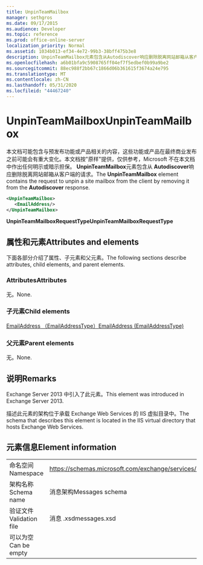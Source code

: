 ```yaml
---
title: UnpinTeamMailbox
manager: sethgros
ms.date: 09/17/2015
ms.audience: Developer
ms.topic: reference
ms.prod: office-online-server
localization_priority: Normal
ms.assetid: 1034b013-ef34-4e72-99b3-38bff475b3e8
description: UnpinTeamMailbox元素包含从Autodiscover响应删除脱离网站邮箱从客户端的请求。
ms.openlocfilehash: a6b01bfa9c5908765ff04ef7f5edbef0b99a9be2
ms.sourcegitcommit: 88ec988f2bb67c1866d06b361615f3674a24e795
ms.translationtype: MT
ms.contentlocale: zh-CN
ms.lasthandoff: 05/31/2020
ms.locfileid: "44467240"
---
```

# <a name="unpinteammailbox"></a><span data-ttu-id="d090d-103">UnpinTeamMailbox</span><span class="sxs-lookup"><span data-stu-id="d090d-103">UnpinTeamMailbox</span></span>

<span data-ttu-id="d090d-104">本文档可能包含与预发布功能或产品相关的内容，这些功能或产品在最终商业发布之前可能会有重大变化。本文档按"原样"提供，仅供参考，Microsoft 不在本文档中作出任何明示或暗示担保。 **UnpinTeamMailbox**元素包含从 **Autodiscover**响应删除脱离网站邮箱从客户端的请求。</span><span class="sxs-lookup"><span data-stu-id="d090d-104">The **UnpinTeamMailbox** element contains the request to unpin a site mailbox from the client by removing it from the **Autodiscover** response.</span></span> 
  
```XML
<UnpinTeamMailbox>
   <EmailAddress/>
</UnpinTeamMailbox>
```

 <span data-ttu-id="d090d-105">**UnpinTeamMailboxRequestType**</span><span class="sxs-lookup"><span data-stu-id="d090d-105">**UnpinTeamMailboxRequestType**</span></span>
## <a name="attributes-and-elements"></a><span data-ttu-id="d090d-106">属性和元素</span><span class="sxs-lookup"><span data-stu-id="d090d-106">Attributes and elements</span></span>

<span data-ttu-id="d090d-107">下面各部分介绍了属性、子元素和父元素。</span><span class="sxs-lookup"><span data-stu-id="d090d-107">The following sections describe attributes, child elements, and parent elements.</span></span>
  
### <a name="attributes"></a><span data-ttu-id="d090d-108">Attributes</span><span class="sxs-lookup"><span data-stu-id="d090d-108">Attributes</span></span>

<span data-ttu-id="d090d-109">无。</span><span class="sxs-lookup"><span data-stu-id="d090d-109">None.</span></span>
  
### <a name="child-elements"></a><span data-ttu-id="d090d-110">子元素</span><span class="sxs-lookup"><span data-stu-id="d090d-110">Child elements</span></span>

[<span data-ttu-id="d090d-111">EmailAddress （EmailAddressType）</span><span class="sxs-lookup"><span data-stu-id="d090d-111">EmailAddress (EmailAddressType)</span></span>](emailaddress-emailaddresstype.md)
  
### <a name="parent-elements"></a><span data-ttu-id="d090d-112">父元素</span><span class="sxs-lookup"><span data-stu-id="d090d-112">Parent elements</span></span>

<span data-ttu-id="d090d-113">无。</span><span class="sxs-lookup"><span data-stu-id="d090d-113">None.</span></span>
  
## <a name="remarks"></a><span data-ttu-id="d090d-114">说明</span><span class="sxs-lookup"><span data-stu-id="d090d-114">Remarks</span></span>

<span data-ttu-id="d090d-115">Exchange Server 2013 中引入了此元素。</span><span class="sxs-lookup"><span data-stu-id="d090d-115">This element was introduced in Exchange Server 2013.</span></span>
  
<span data-ttu-id="d090d-116">描述此元素的架构位于承载 Exchange Web Services 的 IIS 虚拟目录中。</span><span class="sxs-lookup"><span data-stu-id="d090d-116">The schema that describes this element is located in the IIS virtual directory that hosts Exchange Web Services.</span></span>
  
## <a name="element-information"></a><span data-ttu-id="d090d-117">元素信息</span><span class="sxs-lookup"><span data-stu-id="d090d-117">Element information</span></span>

|||
|:-----|:-----|
|<span data-ttu-id="d090d-118">命名空间</span><span class="sxs-lookup"><span data-stu-id="d090d-118">Namespace</span></span>  <br/> |https://schemas.microsoft.com/exchange/services/2006/messages  <br/> |
|<span data-ttu-id="d090d-119">架构名称</span><span class="sxs-lookup"><span data-stu-id="d090d-119">Schema name</span></span>  <br/> |<span data-ttu-id="d090d-120">消息架构</span><span class="sxs-lookup"><span data-stu-id="d090d-120">Messages schema</span></span>  <br/> |
|<span data-ttu-id="d090d-121">验证文件</span><span class="sxs-lookup"><span data-stu-id="d090d-121">Validation file</span></span>  <br/> |<span data-ttu-id="d090d-122">消息 .xsd</span><span class="sxs-lookup"><span data-stu-id="d090d-122">messages.xsd</span></span>  <br/> |
|<span data-ttu-id="d090d-123">可以为空</span><span class="sxs-lookup"><span data-stu-id="d090d-123">Can be empty</span></span>  <br/> ||
   

